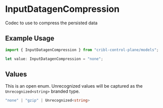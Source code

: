 # InputDatagenCompression

Codec to use to compress the persisted data

## Example Usage

```typescript
import { InputDatagenCompression } from "cribl-control-plane/models";

let value: InputDatagenCompression = "none";
```

## Values

This is an open enum. Unrecognized values will be captured as the `Unrecognized<string>` branded type.

```typescript
"none" | "gzip" | Unrecognized<string>
```